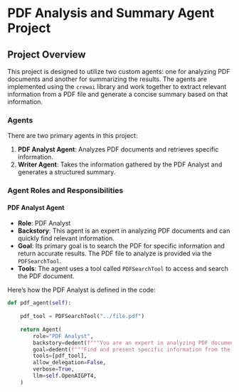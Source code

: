 # PDF Analysis and Summary Agent Project

## Project Overview

This project is designed to utilize two custom agents: one for analyzing PDF documents and another for summarizing the results. The agents are implemented using the `crewai` library and work together to extract relevant information from a PDF file and generate a concise summary based on that information.

### Agents

There are two primary agents in this project:
1. **PDF Analyst Agent**: Analyzes PDF documents and retrieves specific information.
2. **Writer Agent**: Takes the information gathered by the PDF Analyst and generates a structured summary.

### Agent Roles and Responsibilities

#### PDF Analyst Agent

- **Role**: PDF Analyst
- **Backstory**: This agent is an expert in analyzing PDF documents and can quickly find relevant information.
- **Goal**: Its primary goal is to search the PDF for specific information and return accurate results. The PDF file to analyze is provided via the `PDFSearchTool`.
- **Tools**: The agent uses a tool called `PDFSearchTool` to access and search the PDF document.
  
Here’s how the PDF Analyst is defined in the code:

```python
def pdf_agent(self):
    
    pdf_tool = PDFSearchTool("../file.pdf")
    
    return Agent(
        role="PDF Analyst",
        backstory=dedent(f"""You are an expert in analyzing PDF documents. You can quickly find any kind of information and extract accurate results."""),
        goal=dedent(f"""Find and present specific information from the PDF file accurately and completely."""),
        tools=[pdf_tool],
        allow_delegation=False,
        verbose=True,
        llm=self.OpenAIGPT4,
    )
